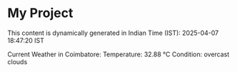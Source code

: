# My Project

This content is dynamically generated in Indian Time (IST): 2025-04-07 18:47:20 IST


Current Weather in Coimbatore:
Temperature: 32.88 °C
Condition: overcast clouds
